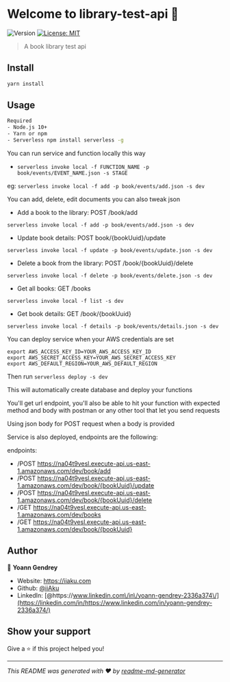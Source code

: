 # Welcome to library-test-api 👋

![Version](https://img.shields.io/badge/version-1.0.0-blue.svg?cacheSeconds=2592000)
[![License: MIT](https://img.shields.io/badge/License-MIT-yellow.svg)](#)

> A book library test api

## Install

```sh
yarn install
```

## Usage

```sh
Required
- Node.js 10+
- Yarn or npm
- Serverless npm install serverless -g
```

You can run service and function locally this way

- `serverless invoke local -f FUNCTION_NAME -p book/events/EVENT_NAME.json -s STAGE`

eg: `serverless invoke local -f add -p book/events/add.json -s dev`

You can add, delete, edit documents you can also tweak json

- Add a book to the library: POST /book/add

`serverless invoke local -f add -p book/events/add.json -s dev`

- Update book details: POST book/{bookUuid}/update

`serverless invoke local -f update -p book/events/update.json -s dev`

- Delete a book from the library: POST /book/{bookUuid}/delete

`serverless invoke local -f delete -p book/events/delete.json -s dev`

- Get all books: GET /books

`serverless invoke local -f list -s dev`

- Get book details: GET /book/{bookUuid}

`serverless invoke local -f details -p book/events/details.json -s dev`

You can deploy service when your AWS credentials are set

```
export AWS_ACCESS_KEY_ID=YOUR_AWS_ACCESS_KEY_ID
export AWS_SECRET_ACCESS_KEY=YOUR_AWS_SECRET_ACCESS_KEY
export AWS_DEFAULT_REGION=YOUR_AWS_DEFAULT_REGION
```

Then run `serverless deploy -s dev`

This will automatically create database and deploy your functions

You'll get url endpoint, you'll also be able to hit your function with expected method and body with postman or any other tool that let you send requests

Using json body for POST request when a body is provided

Service is also deployed, endpoints are the following:

endpoints:

- /POST https://na04t9vesl.execute-api.us-east-1.amazonaws.com/dev/book/add
- /POST https://na04t9vesl.execute-api.us-east-1.amazonaws.com/dev/book/{bookUuid}/update
- /POST https://na04t9vesl.execute-api.us-east-1.amazonaws.com/dev/book/{bookUuid}/delete
- /GET https://na04t9vesl.execute-api.us-east-1.amazonaws.com/dev/books
- /GET https://na04t9vesl.execute-api.us-east-1.amazonaws.com/dev/book/{bookUuid}

## Author

👤 **Yoann Gendrey**

- Website: https://iiaku.com
- Github: [@iiAku](https://github.com/iiAku)
- LinkedIn: [@https:\/\/www.linkedin.com\/in\/yoann-gendrey-2336a374\/](https://linkedin.com/in/https://www.linkedin.com/in/yoann-gendrey-2336a374/)

## Show your support

Give a ⭐️ if this project helped you!

---

_This README was generated with ❤️ by [readme-md-generator](https://github.com/kefranabg/readme-md-generator)_
